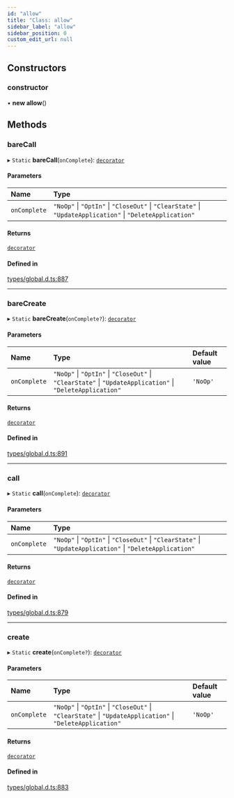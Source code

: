 ```yaml
---
id: "allow"
title: "Class: allow"
sidebar_label: "allow"
sidebar_position: 0
custom_edit_url: null
---
```


## Constructors

### constructor

• **new allow**()

## Methods

### bareCall

▸ `Static` **bareCall**(`onComplete`): [`decorator`](../modules.md#decorator)

#### Parameters

| Name | Type |
| :------ | :------ |
| `onComplete` | ``"NoOp"`` \| ``"OptIn"`` \| ``"CloseOut"`` \| ``"ClearState"`` \| ``"UpdateApplication"`` \| ``"DeleteApplication"`` |

#### Returns

[`decorator`](../modules.md#decorator)

#### Defined in

[types/global.d.ts:887](https://github.com/algorand-devrel/tealscript/blob/3275b18/types/global.d.ts#L887)

___

### bareCreate

▸ `Static` **bareCreate**(`onComplete?`): [`decorator`](../modules.md#decorator)

#### Parameters

| Name | Type | Default value |
| :------ | :------ | :------ |
| `onComplete` | ``"NoOp"`` \| ``"OptIn"`` \| ``"CloseOut"`` \| ``"ClearState"`` \| ``"UpdateApplication"`` \| ``"DeleteApplication"`` | `'NoOp'` |

#### Returns

[`decorator`](../modules.md#decorator)

#### Defined in

[types/global.d.ts:891](https://github.com/algorand-devrel/tealscript/blob/3275b18/types/global.d.ts#L891)

___

### call

▸ `Static` **call**(`onComplete`): [`decorator`](../modules.md#decorator)

#### Parameters

| Name | Type |
| :------ | :------ |
| `onComplete` | ``"NoOp"`` \| ``"OptIn"`` \| ``"CloseOut"`` \| ``"ClearState"`` \| ``"UpdateApplication"`` \| ``"DeleteApplication"`` |

#### Returns

[`decorator`](../modules.md#decorator)

#### Defined in

[types/global.d.ts:879](https://github.com/algorand-devrel/tealscript/blob/3275b18/types/global.d.ts#L879)

___

### create

▸ `Static` **create**(`onComplete?`): [`decorator`](../modules.md#decorator)

#### Parameters

| Name | Type | Default value |
| :------ | :------ | :------ |
| `onComplete` | ``"NoOp"`` \| ``"OptIn"`` \| ``"CloseOut"`` \| ``"ClearState"`` \| ``"UpdateApplication"`` \| ``"DeleteApplication"`` | `'NoOp'` |

#### Returns

[`decorator`](../modules.md#decorator)

#### Defined in

[types/global.d.ts:883](https://github.com/algorand-devrel/tealscript/blob/3275b18/types/global.d.ts#L883)

